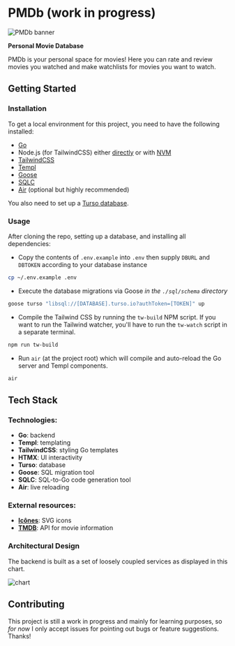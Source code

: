 # PMDb (work in progress)

![PMDb banner](https://i.imgur.com/DB0RFdF.png)

**Personal Movie Database**

PMDb is your personal space for movies! Here you can rate and review movies you
watched and make watchlists for movies you want to watch.

## Getting Started

### Installation

To get a local environment for this project, you need to have the following
installed:

- [Go](https://go.dev/dl/)
- Node.js (for TailwindCSS) either [directly](https://nodejs.org/en) or with
[NVM](https://github.com/nvm-sh/nvm)
- [TailwindCSS](https://tailwindcss.com/docs/installation)
- [Templ](https://templ.guide/quick-start/installation)
- [Goose](https://github.com/pressly/goose?tab=readme-ov-file#install)
- [SQLC](https://docs.sqlc.dev/en/latest/overview/install.html)
- [Air](https://github.com/cosmtrek/air) (optional but highly recommended)

You also need to set up a [Turso database](https://docs.turso.tech/quickstart).

### Usage

After cloning the repo, setting up a database, and installing all dependencies:

- Copy the contents of `.env.example` into `.env` then supply `DBURL` and
`DBTOKEN` according to your database instance

```bash
cp ~/.env.example .env
```

- Execute the database migrations via Goose _in the `./sql/schema` directory_

```bash
goose turso "libsql://[DATABASE].turso.io?authToken=[TOKEN]" up
```

- Compile the Tailwind CSS by running the `tw-build` NPM script. If you want to
run the Tailwind watcher, you'll have to run the `tw-watch` script in a
separate terminal.

```bash
npm run tw-build
```

- Run `air` (at the project root) which will compile and auto-reload the Go
server and Templ components.

```bash
air
```

## Tech Stack

### Technologies:

- **Go**: backend
- **Templ**: templating
- **TailwindCSS**: styling Go templates
- **HTMX**: UI interactivity
- **Turso**: database
- **Goose**: SQL migration tool
- **SQLC**: SQL-to-Go code generation tool
- **Air**: live reloading

### External resources:

- [**Icônes**](https://icones.js.org/): SVG icons
- [**TMDB**](https://developer.themoviedb.org/docs/getting-started): API for
movie information

### Architectural Design

The backend is built as a set of loosely coupled services as displayed in this chart.

![chart](https://i.imgur.com/CrMGM6H.png)

<!---
```
flowchart TD
    fe(["Frontend"]) --- movies
    fe --- home
    fe --- nowplaying

    subgraph Services
    nowplaying --- tmdbapi
    
    home --- auth
    home --- tmdbapi

    movies --- auth
    movies --- tmdbapi
    end
    
    auth --- db(["DB layer (SQLC-generated)"])
    tmdbapi --- api(["fa:fa-network-wired TMDB API"])
    home --- db
    movies --- db
    db --- database(["fa:fa-database Turso Database"])
```
-->

## Contributing

This project is still a work in progress and mainly for learning purposes, so
_for now_ I only accept issues for pointing out bugs or feature suggestions.
Thanks!
